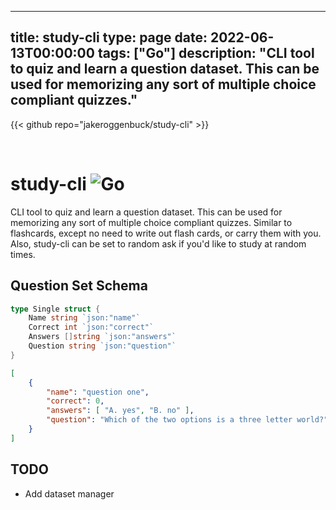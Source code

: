 
---
title: study-cli
type: page
date: 2022-06-13T00:00:00
tags: ["Go"]
description: "CLI tool to quiz and learn a question dataset. This can be used for memorizing any sort of multiple choice compliant quizzes."
---

{{< github repo="jakeroggenbuck/study-cli" >}}

<br>

# study-cli ![Go](https://img.shields.io/github/actions/workflow/status/jakeroggenbuck/study-cli/go.yml?branch=main&style=for-the-badge)
CLI tool to quiz and learn a question dataset. This can be used for memorizing any sort of multiple choice compliant quizzes. Similar to flashcards, except no need to write out flash cards, or carry them with you. Also, study-cli can be set to random ask if you'd like to study at random times.

## Question Set Schema
```go
type Single struct {
    Name string `json:"name"`
    Correct int `json:"correct"`
    Answers []string `json:"answers"`
    Question string `json:"question"`
}
```

```json
[
    {
        "name": "question one",
        "correct": 0,
        "answers": [ "A. yes", "B. no" ],
        "question": "Which of the two options is a three letter world?",
    }
]
```

## TODO
- Add dataset manager
